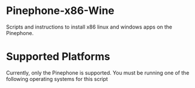 # Pinephone-x86-Wine
Scripts and instructions to install x86 linux and windows apps on the Pinephone.

# Supported Platforms
Currently, only the Pinephone is supported. You must be running one of the following operating systems for this script
